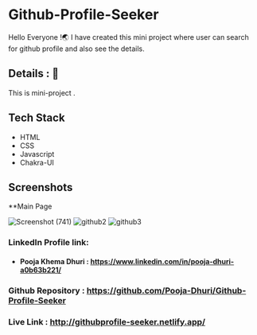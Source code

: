 

# Github-Profile-Seeker

Hello Everyone !🌏 I have created this mini project where user can search for github profile and also see the details.


## Details : 🔭

This is mini-project .

## Tech Stack
- HTML
- CSS
- Javascript
- Chakra-UI



## Screenshots

**Main Page

![Screenshot (741)](https://user-images.githubusercontent.com/101567232/185653696-fe99d14a-009d-4eba-95d4-7dea490d3b0c.png)
![github2](https://user-images.githubusercontent.com/101567232/189200963-803304ae-ef1e-40d1-a410-ffa04352d263.PNG)
![github3](https://user-images.githubusercontent.com/101567232/189201164-f9cb0e0a-8803-464d-b098-6bdebff43aaf.PNG)


### LinkedIn Profile link:
- #### Pooja Khema Dhuri : https://www.linkedin.com/in/pooja-dhuri-a0b63b221/


### Github Repository : https://github.com/Pooja-Dhuri/Github-Profile-Seeker
### Live Link : http://githubprofile-seeker.netlify.app/



